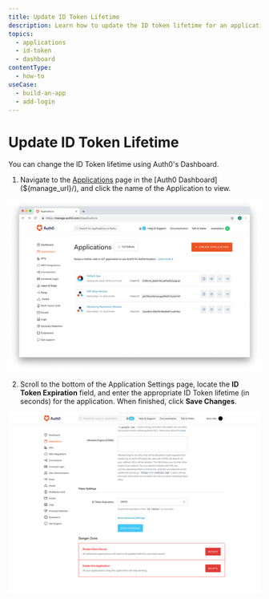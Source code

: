 ```yaml
---
title: Update ID Token Lifetime
description: Learn how to update the ID token lifetime for an application using the Auth0 Dashboard.
topics:
  - applications
  - id-token
  - dashboard
contentType: 
  - how-to
useCase:
  - build-an-app
  - add-login
---
```

# Update ID Token Lifetime

You can change the ID Token lifetime using Auth0's Dashboard.

1. Navigate to the [Applications](${manage_url}/#/applications) page in the [Auth0 Dashboard](${manage_url}/), and click the name of the Application to view.

![View Applications](/media/articles/dashboard/guides/app-list.png)

2. Scroll to the bottom of the Application Settings page, locate the **ID Token Expiration** field, and enter the appropriate ID Token lifetime (in seconds) for the application. When finished, click **Save Changes**.

![ID Token Expiration](/media/articles/dashboard/guides/rotate-client-secret.png)
